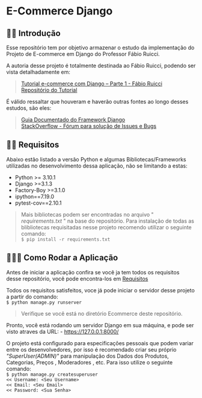 ﻿
# E-Commerce Django
## 👋🏼 Introdução
Esse repositório tem por objetivo armazenar o estudo da implementação do Projeto de E-commerce em Django do Professor Fábio Ruicci.

A autoria desse projeto é totalmente destinada ao Fábio Ruicci, podendo ser vista detalhadamente em:
>  [ Tutorial e-commerce com Django – Parte 1 - Fábio Ruicci ](https://www.youtube.com/watch?v=NZd386TfzcM&t=1367s&ab_channel=FabioRuicci)<br>
>  [ Repositório do Tutorial ](https://github.com/fabioruicci/tutorial-e-commerce-django/tree/parte-1/setup-e-catalogo)

É válido ressaltar que houveram e haverão outras fontes ao longo desses estudos, são eles:
> [Guia Documentado do Framework Django](https://www.djangoproject.com/)<br>
> [StackOverflow - Fórum para solução de Issues e Bugs](https://www.stackoverflow.com/)

## ✋🏽 Requisitos
Abaixo estão listado a versão Python e algumas Bibliotecas/Frameworks utilizadas no desenvolvimento dessa aplicação, não se limitando a estas: 
- Python >= 3.10.1
- Django >=3.1.3
- Factory-Boy >=3.1.0
- ipython==7.19.0
 - pytest-cov==2.10.1
 > Mais bibliotecas podem ser encontradas no arquivo " *requirements.txt* " na base do repositório.
> Para instalação de todas as blibliotecas requisitadas nesse projeto recomendo utilizar o seguinte comando:<br/>
> `$ pip install -r requirements.txt`

## 🏃🏼‍♂️ Como Rodar a Aplicação
Antes de iniciar a aplicação confira se você ja tem todos os requisitos desse repositório, você pode encontra-los em [Requisitos](#Requisitos)

Todos os requisitos satisfeitos, voce já pode iniciar o servidor desse projeto a partir do comando:<br/>
`$ python manage.py runserver`
> Verifique se você está no diretório Ecommerce deste repositório.

Pronto, você está rodando um servidor Django em sua máquina, e pode ser visto atraves da URL: 
	- https://127.0.0.1:8000/

O projeto está configurado para especificações pessoais que podem variar entre os desenvolvedores, por isso é recomendado criar seu próprio *"SuperUser(ADMIN)"* para manipulação dos Dados dos Produtos, Categorias, Preços , Moderadores , etc. Para isso utilize o seguinte comando:<br/>
`$ python manage.py createsuperuser`<br/>
`<< Username: <Seu Username>`<br/>
`<< Email: <Seu Email>`<br/>
`<< Password: <Sua Senha>`<br/>
